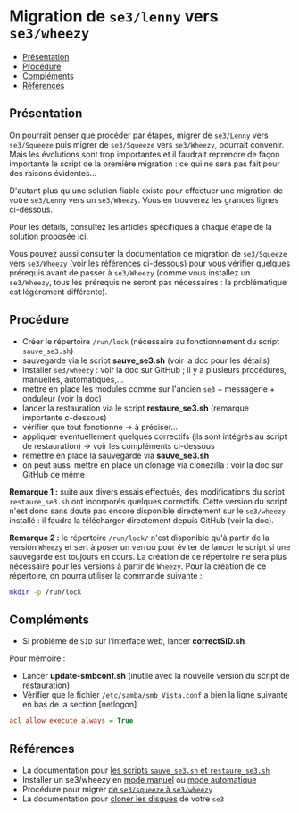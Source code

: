 # Migration de `se3/lenny` vers `se3/wheezy`

* [Présentation](#présentation)
* [Procédure](#procédure)
* [Compléments](#compléments)
* [Références](#références)


## Présentation

On pourrait penser que procéder par étapes, migrer de `se3/Lenny` vers `se3/Squeeze` puis  migrer de `se3/Squeeze` vers `se3/Wheezy`, pourrait convenir. Mais les évolutions sont trop importantes et il faudrait reprendre de façon importante le script de la première migration : ce qui ne sera pas fait pour des raisons évidentes…

D'autant plus qu'une solution fiable existe pour effectuer une migration de votre `se3/Lenny` vers un `se3/Wheezy`. Vous en trouverez les grandes lignes ci-dessous.

Pour les détails, consultez les articles spécifiques à chaque étape de la solution proposée ici.

Vous pouvez aussi consulter la documentation de migration de `se3/Squeeze` vers `se3/Wheezy` (voir les références ci-dessous) pour vous vérifier quelques prérequis avant de passer à `se3/Wheezy` (comme vous installez un `se3/Wheezy`, tous les prérequis ne seront pas nécessaires : la problématique est légérement différente).


## Procédure

* Créer le répertoire `/run/lock` (nécessaire au fonctionnement du script `sauve_se3.sh`)
* sauvegarde via le script **sauve_se3.sh** (voir la doc pour les détails)
* installer `se3/wheezy` : voir la doc sur GitHub ; il y a plusieurs procédures, manuelles, automatiques,…
* mettre en place les modules comme sur l'ancien `se3` + messagerie + onduleur (voir la doc)
* lancer la restauration via le script **restaure_se3.sh** (remarque importante c-dessous)
* vérifier que tout fonctionne → à préciser…
* appliquer éventuellement quelques correctifs (ils sont intégrés au script de restauration) → voir les compléments ci-dessous
* remettre en place la sauvegarde via **sauve_se3.sh**
* on peut aussi mettre en place un clonage via clonezilla : voir la doc sur GitHub de même

**Remarque 1 :** suite aux divers essais effectués, des modifications du script `restaure_se3.sh` ont incorporés quelques correctifs. Cette version du script n'est donc sans doute pas encore disponible directement sur le `se3/wheezy` installé : il faudra la télécharger directement depuis GitHub (voir la doc).

**Remarque 2 :** le répertoire `/run/lock/` n'est disponible qu'à partir de la version `Wheezy` et sert à poser un verrou pour éviter de lancer le script si une sauvegarde est toujours en cours. La création de ce répertoire ne sera plus nécessaire pour les versions à partir de `Wheezy`. Pour la création de ce répertoire, on pourra utiliser la commande suivante :
```sh
mkdir -p /run/lock
```


## Compléments

- Si problème de `SID` sur l’interface web, lancer **correctSID.sh**

Pour mémoire :  
- Lancer **update-smbconf.sh** (inutile avec la nouvelle version du script de restauration)
- Vérifier que le fichier `/etc/samba/smb_Vista.conf` a bien la ligne suivante en bas de la section [netlogon]
```ini
acl allow execute always = True
```


## Références

* La documentation pour [les scripts `sauve_se3.sh` et `restaure_se3.sh`](../se3-sauvegarde/sauverestaure.md#sauvegarder-et-restaurer-un-serveur-se3)
* Installer un se3/wheezy en [mode manuel](../se3-installation/installationmanuelle.md#installation-manuelle-dun-se3) ou [mode automatique](../se3-installation/incorporerpreseed.md#installation-automatique-dun-se3)
* Procédure pour migrer [de `se3/squeeze` à `se3/wheezy`](../se3-migration/SqueezeToWheezy.md#migration-de-se3squeeze-vers-se3wheezy)
* La documentation pour [cloner les disques](../se3-sauvegarde/clonerse3.md#cloner-un-se3) de votre `se3`

